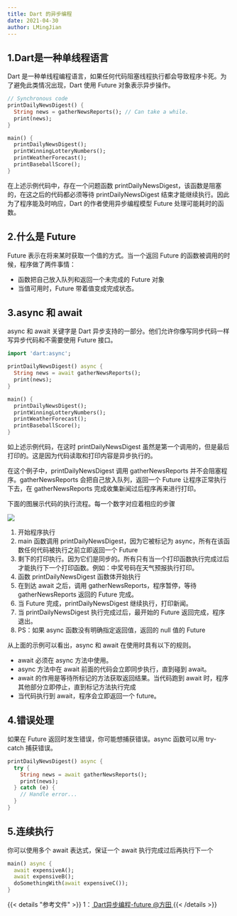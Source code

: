 ```yaml
---
title: Dart 的异步编程
date: 2021-04-30
author: LMingJian
---
```


## 1.Dart是一种单线程语言

Dart 是一种单线程编程语言，如果任何代码阻塞线程执行都会导致程序卡死。为了避免此类情况出现，Dart 使用 Future 对象表示异步操作。

```dart
// Synchronous code
printDailyNewsDigest() {
  String news = gatherNewsReports(); // Can take a while.
  print(news);
}

main() {
  printDailyNewsDigest();
  printWinningLotteryNumbers();
  printWeatherForecast();
  printBaseballScore();
}
```

在上述示例代码中，存在一个问题函数 printDailyNewsDigest，该函数是阻塞的，在这之后的代码都必须等待 printDailyNewsDigest 结束才能继续执行。因此为了程序能及时响应，Dart 的作者使用异步编程模型 Future 处理可能耗时的函数。

## 2.什么是 Future

Future 表示在将来某时获取一个值的方式。当一个返回 Future 的函数被调用的时候，程序做了两件事情：

- 函数把自己放入队列和返回一个未完成的 Future 对象
- 当值可用时，Future 带着值变成完成状态。

## 3.async 和 await

async 和 await 关键字是 Dart 异步支持的一部分。他们允许你像写同步代码一样写异步代码和不需要使用 Future 接口。

```dart
import 'dart:async';

printDailyNewsDigest() async {
  String news = await gatherNewsReports();
  print(news);
}

main() {
  printDailyNewsDigest();
  printWinningLotteryNumbers();
  printWeatherForecast();
  printBaseballScore();
}
```

如上述示例代码，在这时 printDailyNewsDigest 虽然是第一个调用的，但是最后打印的。这是因为代码读取和打印内容是异步执行的。

在这个例子中，printDailyNewsDigest 调用 gatherNewsReports 并不会阻塞程序。gatherNewsReports 会把自己放入队列，返回一个 Future 让程序正常执行下去，在 gatherNewsReports 完成收集新闻过后程序再来进行打印。

下面的图展示代码的执行流程。每一个数字对应着相应的步骤

![](/images/drawingbed/img/202204291909670.png)

1. 开始程序执行
2. main 函数调用 printDailyNewsDigest，因为它被标记为 async，所有在该函数任何代码被执行之前立即返回一个 Future
3. 剩下的打印执行。因为它们是同步的。所有只有当一个打印函数执行完成过后才能执行下一个打印函数。例如：中奖号码在天气预报执行打印。
4. 函数 printDailyNewsDigest 函数体开始执行
5. 在到达 await 之后，调用 gatherNewsReports，程序暂停，等待 gatherNewsReports 返回的 Future 完成。
6. 当 Future 完成，printDailyNewsDigest 继续执行，打印新闻。
7. 当 printDailyNewsDigest 执行完成过后，最开始的 Future 返回完成，程序退出。
8. PS：如果 async 函数没有明确指定返回值，返回的 null 值的 Future

从上面的示例可以看出，async 和 await 在使用时具有以下的规则。

- await 必须在 async 方法中使用。
- async 方法中在 await 前面的代码会立即同步执行，直到碰到 await。
- await 的作用是等待所标记的方法获取返回结果。当代码跑到 await 时，程序其他部分立即停止，直到标记方法执行完成
- 当代码执行到 await，程序会立即返回一个 future。

## 4.错误处理

如果在 Future 返回时发生错误，你可能想捕获错误。async 函数可以用 try-catch 捕获错误。

```dart
printDailyNewsDigest() async {
  try {
    String news = await gatherNewsReports();
    print(news);
  } catch (e) {
    // Handle error...
  }
}
```

## 5.连续执行

你可以使用多个 await 表达式，保证一个 await 执行完成过后再执行下一个

```dart
main() async {
  await expensiveA();
  await expensiveB();
  doSomethingWith(await expensiveC());
}
```

{{< details "参考文件" >}} 
1：[ Dart异步编程-future  @方田 ](https://www.cnblogs.com/hygblog/p/9078608.html)
{{< /details >}}